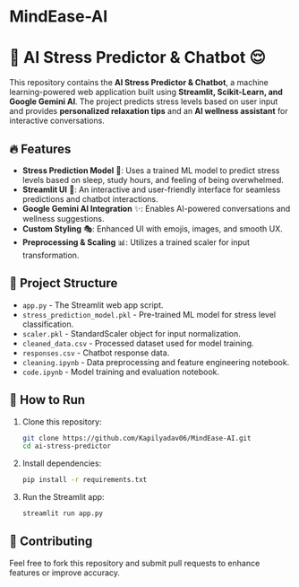 # MindEase-AI 

# 🌟 AI Stress Predictor & Chatbot 😌

This repository contains the **AI Stress Predictor & Chatbot**, a machine learning-powered web application built using **Streamlit, Scikit-Learn, and Google Gemini AI**. The project predicts stress levels based on user input and provides **personalized relaxation tips** and an **AI wellness assistant** for interactive conversations.

## 🔥 Features  
- **Stress Prediction Model** 🤖: Uses a trained ML model to predict stress levels based on sleep, study hours, and feeling of being overwhelmed.  
- **Streamlit UI** 🎨: An interactive and user-friendly interface for seamless predictions and chatbot interactions.  
- **Google Gemini AI Integration** ✨: Enables AI-powered conversations and wellness suggestions.  
- **Custom Styling** 🎭: Enhanced UI with emojis, images, and smooth UX.  
- **Preprocessing & Scaling** 📊: Utilizes a trained scaler for input transformation.  

## 📂 Project Structure  
- `app.py` - The Streamlit web app script.  
- `stress_prediction_model.pkl` - Pre-trained ML model for stress level classification.  
- `scaler.pkl` - StandardScaler object for input normalization.  
- `cleaned_data.csv` - Processed dataset used for model training.  
- `responses.csv` - Chatbot response data.  
- `cleaning.ipynb` - Data preprocessing and feature engineering notebook.  
- `code.ipynb` - Model training and evaluation notebook.  

## 🚀 How to Run  
1. Clone this repository:  
   ```bash
   git clone https://github.com/Kapilyadav06/MindEase-AI.git  
   cd ai-stress-predictor  
   ```  
2. Install dependencies:  
   ```bash
   pip install -r requirements.txt  
   ```  
3. Run the Streamlit app:  
   ```bash
   streamlit run app.py  
   ```  

## 🤝 Contributing  
Feel free to fork this repository and submit pull requests to enhance features or improve accuracy.
